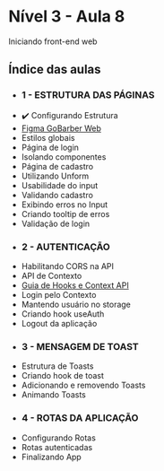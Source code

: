 # Nível 3 - Aula 8
Iniciando front-end web

## Índice das aulas

- ### 1 - ESTRUTURA DAS PÁGINAS
- :heavy_check_mark: Configurando Estrutura
- [Figma GoBarber Web](https://www.figma.com/file/BXCihtXXh9p37lGsENV614/GoBarber?node-id=34%3A1180)
- Estilos globais
- Página de login
- Isolando componentes
- Página de cadastro
- Utilizando Unform
- Usabilidade do input
- Validando cadastro
- Exibindo erros no Input
- Criando tooltip de erros
- Validação de login
- ### 2 - AUTENTICAÇÃO
- Habilitando CORS na API
- API de Contexto
- [Guia de Hooks e Context API](https://www.notion.so/React-Hooks-e-Context-API-c2effc37567442adbfa36bbc4cd94d9c)
- Login pelo Contexto
- Mantendo usuário no storage
- Criando hook useAuth
- Logout da aplicação
- ### 3 - MENSAGEM DE TOAST
- Estrutura de Toasts
- Criando hook de toast
- Adicionando e removendo Toasts
- Animando Toasts
- ### 4 - ROTAS DA APLICAÇÃO
- Configurando Rotas
- Rotas autenticadas
- Finalizando App
